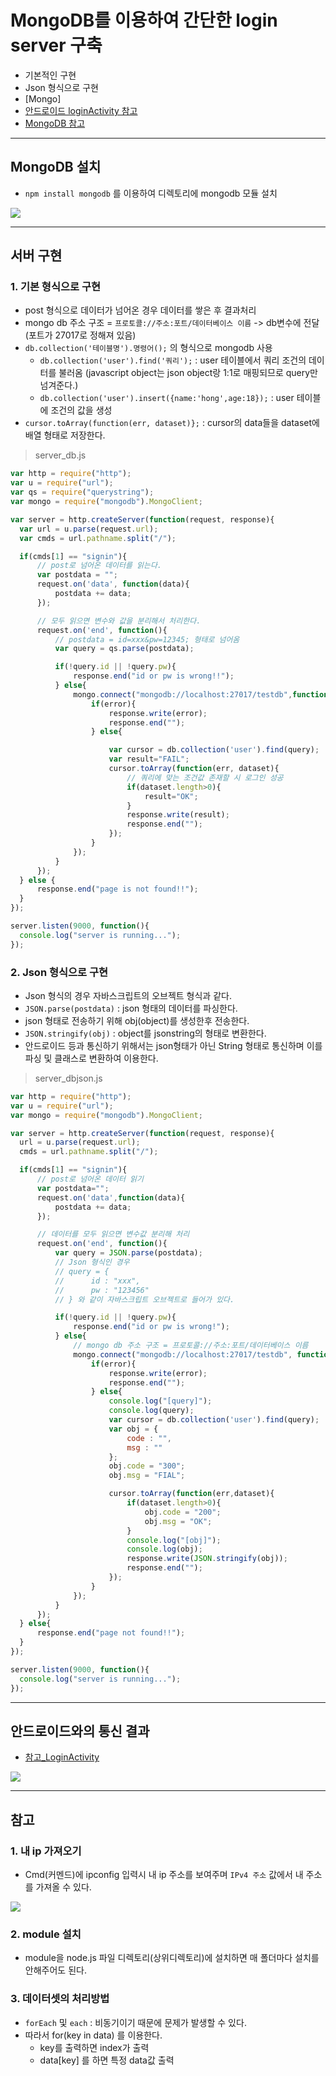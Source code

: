 # MongoDB를 이용하여 간단한 login server 구축
  - 기본적인 구현
  - Json 형식으로 구현
  - [Mongo]
  - [안드로이드 loginActivity 참고](https://github.com/Lee-KyungSeok/Study/tree/master/Android/Contents/LoginHttp)
  - [MongoDB 참고](https://github.com/Lee-KyungSeok/Study/tree/master/MongoDB)

---

## MongoDB 설치
- `npm install mongodb` 를 이용하여 디렉토리에 mongodb 모듈 설치

![](https://github.com/Lee-KyungSeok/Study/blob/master/Node.js/server_db_basic/picture/mongoinstall.png)

---

## 서버 구현
  ### 1. 기본 형식으로 구현
  - post 형식으로 데이터가 넘어온 경우 데이터를 쌓은 후 결과처리
  - mongo db 주소 구조 = `프로토콜://주소:포트/데이터베이스 이름` -> db변수에 전달 (포트가 27017로 정해져 있음)
  - `db.collection('테이블명').명령어();` 의 형식으로 mongodb 사용
    - `db.collection('user').find('쿼리');` : user 테이블에서 쿼리 조건의 데이터를 불러옴 (javascript object는 json object랑 1:1로 매핑되므로 query만 넘겨준다.)
    - `db.collection('user').insert({name:'hong',age:18});` : user 테이블에 조건의 값을 생성
  - `cursor.toArray(function(err, dataset)};` : cursor의 data들을 dataset에 배열 형태로 저장한다.

  > server_db.js

  ```javascript
  var http = require("http");
  var u = require("url");
  var qs = require("querystring");
  var mongo = require("mongodb").MongoClient;

  var server = http.createServer(function(request, response){
  	var url = u.parse(request.url);
  	var cmds = url.pathname.split("/");

  	if(cmds[1] == "signin"){
  		// post로 넘어온 데이터를 읽는다.
  		var postdata = "";
  		request.on('data', function(data){
  			postdata += data;
  		});

  		// 모두 읽으면 변수와 값을 분리해서 처리한다.
  		request.on('end', function(){
  			// postdata = id=xxx&pw=12345; 형태로 넘어옴
  			var query = qs.parse(postdata);

  			if(!query.id || !query.pw){
  				response.end("id or pw is wrong!!");
  			} else{
  				mongo.connect("mongodb://localhost:27017/testdb",function(error, db){
  					if(error){
  						response.write(error);
  						response.end("");
  					} else{

  						var cursor = db.collection('user').find(query);
  						var result="FAIL";
  						cursor.toArray(function(err, dataset){
  							// 쿼리에 맞는 조건값 존재할 시 로그인 성공
  							if(dataset.length>0){
  								result="OK";
  							}
  							response.write(result);
  							response.end("");
  						});
  					}
  				});
  			}
  		});
  	} else {
  		response.end("page is not found!!");
  	}
  });

  server.listen(9000, function(){
  	console.log("server is running...");
  });
  ```

  ### 2. Json 형식으로 구현
  - Json 형식의 경우 자바스크립트의 오브젝트 형식과 같다.
  - `JSON.parse(postdata)` : json 형태의 데이터를 파싱한다.
  - json 형태로 전송하기 위해 obj(object)를 생성한후 전송한다.
  - `JSON.stringify(obj)` : object를 jsonstring의 형태로 변환한다.
  - 안드로이드 등과 통신하기 위해서는 json형태가 아닌 String 형태로 통신하며 이를 파싱 및 클래스로 변환하여 이용한다.

  > server_dbjson.js

  ```javascript
  var http = require("http");
  var u = require("url");
  var mongo = require("mongodb").MongoClient;

  var server = http.createServer(function(request, response){
  	url = u.parse(request.url);
  	cmds = url.pathname.split("/");

  	if(cmds[1] == "signin"){
  		// post로 넘어온 데이터 읽기
  		var postdata="";
  		request.on('data',function(data){
  			postdata += data;
  		});

  		// 데이터를 모두 읽으면 변수값 분리해 처리
  		request.on('end', function(){
  			var query = JSON.parse(postdata);
  			// Json 형식인 경우
  			// query = {
  			//		id : "xxx",
  			//		pw : "123456"
  			// } 와 같이 자바스크립트 오브젝트로 들어가 있다.

  			if(!query.id || !query.pw){
  				response.end("id or pw is wrong!");
  			} else{
  				// mongo db 주소 구조 = 프로토콜://주소:포트/데이터베이스 이름
  				mongo.connect("mongodb://localhost:27017/testdb", function(error, db){
  					if(error){
  						response.write(error);
  						response.end("");
  					} else{
  						console.log("[query]");
  						console.log(query);
  						var cursor = db.collection('user').find(query);
  						var obj = {
  							code : "",
  							msg : ""
  						};
  						obj.code = "300";
  						obj.msg = "FIAL";

  						cursor.toArray(function(err,dataset){
  							if(dataset.length>0){
  								obj.code = "200";
  								obj.msg = "OK";
  							}
  							console.log("[obj]");
  							console.log(obj);
  							response.write(JSON.stringify(obj));
  							response.end("");
  						});
  					}
  				});
  			}
  		});
  	} else{
  		response.end("page not found!!");
  	}
  });

  server.listen(9000, function(){
  	console.log("server is running...");
  });
  ```

---

## 안드로이드와의 통신 결과
- [참고_LoginActivity](https://github.com/Lee-KyungSeok/Study/tree/master/Android/Contents/LoginHttp)

![](https://github.com/Lee-KyungSeok/Study/blob/master/Node.js/server_db_basic/picture/result.png)

---

## 참고
  ### 1. 내 ip 가져오기
  - Cmd(커멘드)에 ipconfig 입력시 내 ip 주소를 보여주며 `IPv4 주소` 값에서 내 주소를 가져올 수 있다.

  ![](https://github.com/Lee-KyungSeok/Study/blob/master/Node.js/server_db_basic/picture/ipconfig.png)

  ### 2. module 설치
  - module을 node.js 파일 디렉토리(상위디렉토리)에 설치하면 매 폴더마다 설치를 안해주어도 된다.

  ### 3. 데이터셋의 처리방법
  - `forEach` 및 `each` : 비동기이기 때문에 문제가 발생할 수 있다.
  - 따라서 for(key in data) 를 이용한다.
    - key를 출력하면 index가 출력
    - data[key] 를 하면 특정 data값 출력

